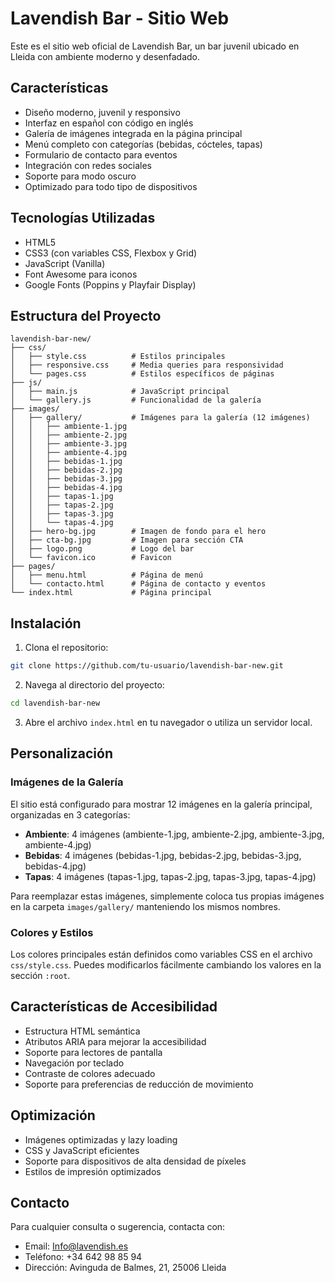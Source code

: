 # Lavendish Bar - Sitio Web

Este es el sitio web oficial de Lavendish Bar, un bar juvenil ubicado en Lleida con ambiente moderno y desenfadado.

## Características

- Diseño moderno, juvenil y responsivo
- Interfaz en español con código en inglés 
- Galería de imágenes integrada en la página principal
- Menú completo con categorías (bebidas, cócteles, tapas)
- Formulario de contacto para eventos
- Integración con redes sociales
- Soporte para modo oscuro
- Optimizado para todo tipo de dispositivos

## Tecnologías Utilizadas

- HTML5
- CSS3 (con variables CSS, Flexbox y Grid)
- JavaScript (Vanilla)
- Font Awesome para iconos
- Google Fonts (Poppins y Playfair Display)

## Estructura del Proyecto

```
lavendish-bar-new/
├── css/
│   ├── style.css          # Estilos principales
│   ├── responsive.css     # Media queries para responsividad
│   └── pages.css          # Estilos específicos de páginas
├── js/
│   ├── main.js            # JavaScript principal
│   └── gallery.js         # Funcionalidad de la galería
├── images/
│   ├── gallery/           # Imágenes para la galería (12 imágenes)
│   │   ├── ambiente-1.jpg
│   │   ├── ambiente-2.jpg
│   │   ├── ambiente-3.jpg
│   │   ├── ambiente-4.jpg
│   │   ├── bebidas-1.jpg
│   │   ├── bebidas-2.jpg
│   │   ├── bebidas-3.jpg
│   │   ├── bebidas-4.jpg
│   │   ├── tapas-1.jpg
│   │   ├── tapas-2.jpg
│   │   ├── tapas-3.jpg
│   │   └── tapas-4.jpg
│   ├── hero-bg.jpg        # Imagen de fondo para el hero
│   ├── cta-bg.jpg         # Imagen para sección CTA
│   ├── logo.png           # Logo del bar
│   └── favicon.ico        # Favicon
├── pages/
│   ├── menu.html          # Página de menú
│   └── contacto.html      # Página de contacto y eventos
└── index.html             # Página principal
```

## Instalación

1. Clona el repositorio:
```bash
git clone https://github.com/tu-usuario/lavendish-bar-new.git
```

2. Navega al directorio del proyecto:
```bash
cd lavendish-bar-new
```

3. Abre el archivo `index.html` en tu navegador o utiliza un servidor local.

## Personalización

### Imágenes de la Galería

El sitio está configurado para mostrar 12 imágenes en la galería principal, organizadas en 3 categorías:
- **Ambiente**: 4 imágenes (ambiente-1.jpg, ambiente-2.jpg, ambiente-3.jpg, ambiente-4.jpg)
- **Bebidas**: 4 imágenes (bebidas-1.jpg, bebidas-2.jpg, bebidas-3.jpg, bebidas-4.jpg)
- **Tapas**: 4 imágenes (tapas-1.jpg, tapas-2.jpg, tapas-3.jpg, tapas-4.jpg)

Para reemplazar estas imágenes, simplemente coloca tus propias imágenes en la carpeta `images/gallery/` manteniendo los mismos nombres.

### Colores y Estilos

Los colores principales están definidos como variables CSS en el archivo `css/style.css`. Puedes modificarlos fácilmente cambiando los valores en la sección `:root`.

## Características de Accesibilidad

- Estructura HTML semántica
- Atributos ARIA para mejorar la accesibilidad
- Soporte para lectores de pantalla
- Navegación por teclado
- Contraste de colores adecuado
- Soporte para preferencias de reducción de movimiento

## Optimización

- Imágenes optimizadas y lazy loading
- CSS y JavaScript eficientes
- Soporte para dispositivos de alta densidad de píxeles
- Estilos de impresión optimizados

## Contacto

Para cualquier consulta o sugerencia, contacta con:
- Email: Info@lavendish.es
- Teléfono: +34 642 98 85 94
- Dirección: Avinguda de Balmes, 21, 25006 Lleida 